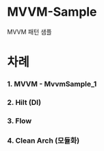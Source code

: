# MVVM-Sample
MVVM 패턴 샘플

# 차례
### 1. MVVM - MvvmSample_1
### 2. Hilt (DI)
### 3. Flow 
### 4. Clean Arch (모듈화)
